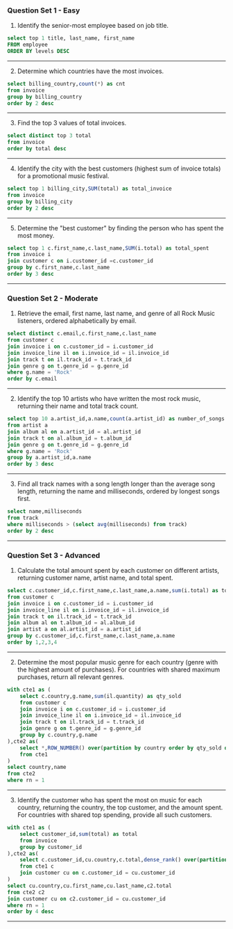 ### Question Set 1 - Easy
1. Identify the senior-most employee based on job title.
```sql
select top 1 title, last_name, first_name 
FROM employee
ORDER BY levels DESC
```
***
2. Determine which countries have the most invoices.
```sql
select billing_country,count(*) as cnt
from invoice
group by billing_country
order by 2 desc
```
***
3. Find the top 3 values of total invoices.
```sql
select distinct top 3 total
from invoice
order by total desc
```
***
4. Identify the city with the best customers (highest sum of invoice totals) for a promotional music festival.
```sql
select top 1 billing_city,SUM(total) as total_invoice
from invoice
group by billing_city
order by 2 desc
```
***
5. Determine the "best customer" by finding the person who has spent the most money.
```sql
select top 1 c.first_name,c.last_name,SUM(i.total) as total_spent
from invoice i
join customer c on i.customer_id =c.customer_id
group by c.first_name,c.last_name
order by 3 desc
```
***
### Question Set 2 - Moderate
1. Retrieve the email, first name, last name, and genre of all Rock Music listeners, ordered alphabetically by email.
```sql
select distinct c.email,c.first_name,c.last_name
from customer c
join invoice i on c.customer_id = i.customer_id
join invoice_line il on i.invoice_id = il.invoice_id
join track t on il.track_id = t.track_id
join genre g on t.genre_id = g.genre_id
where g.name = 'Rock'
order by c.email
```
***
2. Identify the top 10 artists who have written the most rock music, returning their name and total track count.
```sql
select top 10 a.artist_id,a.name,count(a.artist_id) as number_of_songs 
from artist a
join album al on a.artist_id = al.artist_id
join track t on al.album_id = t.album_id 
join genre g on t.genre_id = g.genre_id
where g.name = 'Rock'
group by a.artist_id,a.name
order by 3 desc
```
***
3. Find all track names with a song length longer than the average song length, returning the name and milliseconds, ordered by longest songs first.
```sql
select name,milliseconds
from track
where milliseconds > (select avg(milliseconds) from track)
order by 2 desc
```
***
### Question Set 3 - Advanced
1. Calculate the total amount spent by each customer on different artists, returning customer name, artist name, and total spent.
```sql
select c.customer_id,c.first_name,c.last_name,a.name,sum(i.total) as tottal_spent
from customer c
join invoice i on c.customer_id = i.customer_id
join invoice_line il on i.invoice_id = il.invoice_id
join track t on il.track_id = t.track_id
join album al on t.album_id = al.album_id
join artist a on al.artist_id = a.artist_id
group by c.customer_id,c.first_name,c.last_name,a.name
order by 1,2,3,4
```
***
2. Determine the most popular music genre for each country (genre with the highest amount of purchases). For countries with shared maximum purchases, return all relevant genres.
```sql
with cte1 as (
	select c.country,g.name,sum(il.quantity) as qty_sold
	from customer c
	join invoice i on c.customer_id = i.customer_id
	join invoice_line il on i.invoice_id = il.invoice_id
	join track t on il.track_id = t.track_id
	join genre g on t.genre_id = g.genre_id
	group by c.country,g.name
),cte2 as(
	select *,ROW_NUMBER() over(partition by country order by qty_sold desc) as rn
	from cte1
)
select country,name
from cte2
where rn = 1
```
***
3. Identify the customer who has spent the most on music for each country, returning the country, the top customer, and the amount spent. For countries with shared top spending, provide all such customers.
```sql
with cte1 as (
	select customer_id,sum(total) as total
	from invoice
	group by customer_id
),cte2 as(
	select c.customer_id,cu.country,c.total,dense_rank() over(partition by cu.country order by c.total desc) as rn
	from cte1 c
	join customer cu on c.customer_id = cu.customer_id
)
select cu.country,cu.first_name,cu.last_name,c2.total
from cte2 c2
join customer cu on c2.customer_id = cu.customer_id
where rn = 1
order by 4 desc
```
***
